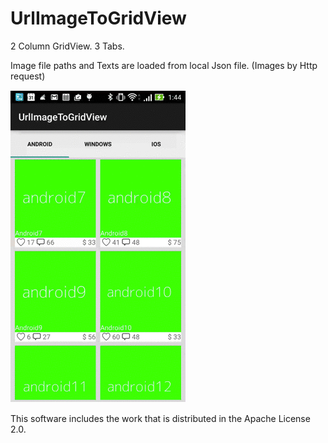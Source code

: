 # UrlImageToGridView

2 Column GridView. 3 Tabs.

Image file paths and Texts are loaded from local Json file.
(Images by Http request)

![Output sample](https://github.com/Tecco/UrlImageToGridView/blob/master/UrlImageToGridView_Movie.gif)

This software includes the work that is distributed in the Apache License 2.0.